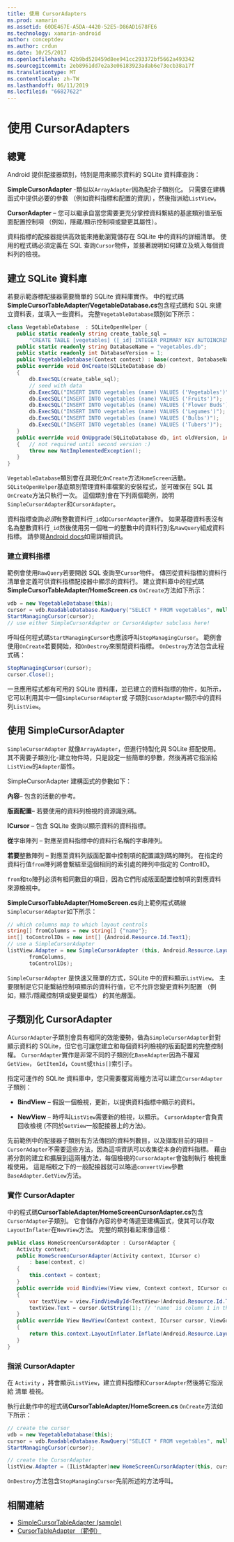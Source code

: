 ```yaml
---
title: 使用 CursorAdapters
ms.prod: xamarin
ms.assetid: 60DE467E-A5DA-4420-52E5-D86AD1678FE6
ms.technology: xamarin-android
author: conceptdev
ms.author: crdun
ms.date: 10/25/2017
ms.openlocfilehash: 42b9bd528459d8ee941cc293372bf5662a493342
ms.sourcegitcommit: 2eb8961dd7e2a3e06183923adab6e73ecb38a17f
ms.translationtype: MT
ms.contentlocale: zh-TW
ms.lasthandoff: 06/11/2019
ms.locfileid: "66827622"
---
```

# <a name="using-cursoradapters"></a>使用 CursorAdapters


## <a name="overview"></a>總覽

Android 提供配接器類別，特別是用來顯示資料的 SQLite 資料庫查詢：

 **SimpleCursorAdapter** -類似以`ArrayAdapter`因為配合子類別化。 只需要在建構函式中提供必要的參數 （例如資料指標和配置的資訊），然後指派給`ListView`。

 **CursorAdapter** – 您可以繼承自當您需要更充分掌控資料繫結的基底類別值至版面配置控制項 （例如，隱藏/顯示控制項或變更其屬性）。

資料指標的配接器提供高效能來捲動瀏覽儲存在 SQLite 中的資料的詳細清單。 使用的程式碼必須定義在 SQL 查詢`Cursor`物件，並接著說明如何建立及填入每個資料列的檢視。


## <a name="creating-an-sqlite-database"></a>建立 SQLite 資料庫

若要示範游標配接器需要簡單的 SQLite 資料庫實作。 中的程式碼**SimpleCursorTableAdapter/VegetableDatabase.cs**包含程式碼和 SQL 來建立資料表，並填入一些資料。
完整`VegetableDatabase`類別如下所示：

```csharp
class VegetableDatabase  : SQLiteOpenHelper {
   public static readonly string create_table_sql =
       "CREATE TABLE [vegetables] ([_id] INTEGER PRIMARY KEY AUTOINCREMENT NOT NULL UNIQUE, [name] TEXT NOT NULL UNIQUE)";
   public static readonly string DatabaseName = "vegetables.db";
   public static readonly int DatabaseVersion = 1;
   public VegetableDatabase(Context context) : base(context, DatabaseName, null, DatabaseVersion) { }
   public override void OnCreate(SQLiteDatabase db)
   {
       db.ExecSQL(create_table_sql);
       // seed with data
       db.ExecSQL("INSERT INTO vegetables (name) VALUES ('Vegetables')");
       db.ExecSQL("INSERT INTO vegetables (name) VALUES ('Fruits')");
       db.ExecSQL("INSERT INTO vegetables (name) VALUES ('Flower Buds')");
       db.ExecSQL("INSERT INTO vegetables (name) VALUES ('Legumes')");
       db.ExecSQL("INSERT INTO vegetables (name) VALUES ('Bulbs')");
       db.ExecSQL("INSERT INTO vegetables (name) VALUES ('Tubers')");
   }
   public override void OnUpgrade(SQLiteDatabase db, int oldVersion, int newVersion)
   {   // not required until second version :)
       throw new NotImplementedException();
   }
}
```

`VegetableDatabase`類別會在具現化`OnCreate`方法`HomeScreen`活動。 `SQLiteOpenHelper`基底類別管理資料庫檔案的安裝程式，並可確保在 SQL 其`OnCreate`方法只執行一次。 這個類別會在下列兩個範例，說明`SimpleCursorAdapter`和`CursorAdapter`。

資料指標查詢*必須*有整數資料行`_id`如`CursorAdapter`運作。 如果基礎資料表沒有名為整數資料行`_id`然後使用另一個唯一的整數中的資料行別名`RawQuery`組成資料指標。 請參閱[Android docs](https://developer.xamarin.com/api/type/Android.Widget.CursorAdapter/)如需詳細資訊。


### <a name="creating-the-cursor"></a>建立資料指標

範例會使用`RawQuery`若要開啟 SQL 查詢至`Cursor`物件。 傳回從資料指標的資料行清單會定義可供資料指標配接器中顯示的資料行。 建立資料庫中的程式碼**SimpleCursorTableAdapter/HomeScreen.cs** `OnCreate`方法如下所示：

```csharp
vdb = new VegetableDatabase(this);
cursor = vdb.ReadableDatabase.RawQuery("SELECT * FROM vegetables", null); // cursor query
StartManagingCursor(cursor);
// use either SimpleCursorAdapter or CursorAdapter subclass here!
```

呼叫任何程式碼`StartManagingCursor`也應該呼叫`StopManagingCursor`。 範例會使用`OnCreate`若要開始，和`OnDestroy`來關閉資料指標。 `OnDestroy`方法包含此程式碼：

```csharp
StopManagingCursor(cursor);
cursor.Close();
```

一旦應用程式都有可用的 SQLite 資料庫，並已建立的資料指標的物件，如所示，它可以利用其中一個`SimpleCursorAdapter`或 子類別`CusorAdapter`顯示中的資料列`ListView`。


## <a name="using-simplecursoradapter"></a>使用 SimpleCursorAdapter

`SimpleCursorAdapter` 就像`ArrayAdapter`，但進行特製化與 SQLite 搭配使用。 其不需要子類別化-建立物件時，只是設定一些簡單的參數，然後再將它指派給`ListView`的`Adapter`屬性。

SimpleCursorAdapter 建構函式的參數如下：

 **內容**– 包含的活動的參考。

 **版面配置**– 若要使用的資料列檢視的資源識別碼。

 **ICursor** – 包含 SQLite 查詢以顯示資料的資料指標。

 **從**字串陣列 – 對應至資料指標中的資料行名稱的字串陣列。

 **若要**整數陣列 – 對應至資料列版面配置中控制項的配置識別碼的陣列。 在指定的資料行值`from`陣列將會繫結至這個相同的索引處的陣列中指定的 ControlID。

`from`和`to`陣列必須有相同數目的項目，因為它們形成版面配置控制項的對應資料來源檢視中。

**SimpleCursorTableAdapter/HomeScreen.cs**向上範例程式碼線`SimpleCursorAdapter`如下所示：

```csharp
// which columns map to which layout controls
string[] fromColumns = new string[] {"name"};
int[] toControlIDs = new int[] {Android.Resource.Id.Text1};
// use a SimpleCursorAdapter
listView.Adapter = new SimpleCursorAdapter (this, Android.Resource.Layout.SimpleListItem1, cursor,
       fromColumns,
       toControlIDs);
```

`SimpleCursorAdapter` 是快速又簡單的方式，SQLite 中的資料顯示`ListView`。 主要限制是它只能繫結控制項顯示的資料行值，它不允許您變更資料列配置 （例如，顯示/隱藏控制項或變更屬性） 的其他層面。


## <a name="subclassing-cursoradapter"></a>子類別化 CursorAdapter

A`CursorAdapter`子類別會具有相同的效能優勢，做為`SimpleCursorAdapter`針對顯示資料的 SQLite，但它也可讓您建立和每個資料列檢視的版面配置的完整控制權。 `CursorAdapter`實作是非常不同的子類別化`BaseAdapter`因為不覆寫`GetView`， `GetItemId`，`Count`或`this[]`索引子。

指定可運作的 SQLite 資料庫中，您只需要覆寫兩種方法可以建立`CursorAdapter`子類別：

- **BindView** – 假設一個檢視，更新，以提供資料指標中顯示的資料。

- **NewView** – 時呼叫`ListView`需要新的檢視，以顯示。 `CursorAdapter`會負責回收檢視 (不同於`GetView`一般配接器上的方法)。

先前範例中的配接器子類別有方法傳回的資料列數目，以及擷取目前的項目 –`CursorAdapter`不需要這些方法，因為這項資訊可以收集從本身的資料指標。 藉由將分割的建立和擴展到這兩種方法，每個檢視的`CursorAdapter`會強制執行 檢視重複使用。 這是相較之下的一般配接器就可以略過`convertView`參數`BaseAdapter.GetView`方法。


### <a name="implementing-the-cursoradapter"></a>實作 CursorAdapter

中的程式碼**CursorTableAdapter/HomeScreenCursorAdapter.cs**包含`CursorAdapter`子類別。 它會儲存內容的參考傳遞至建構函式，使其可以存取`LayoutInflater`在`NewView`方法。 完整的類別看起來像這樣：

```csharp
public class HomeScreenCursorAdapter : CursorAdapter {
   Activity context;
   public HomeScreenCursorAdapter(Activity context, ICursor c)
       : base(context, c)
   {
       this.context = context;
   }
   public override void BindView(View view, Context context, ICursor cursor)
   {
       var textView = view.FindViewById<TextView>(Android.Resource.Id.Text1);
       textView.Text = cursor.GetString(1); // 'name' is column 1 in the cursor query
   }
   public override View NewView(Context context, ICursor cursor, ViewGroup parent)
   {
       return this.context.LayoutInflater.Inflate(Android.Resource.Layout.SimpleListItem1, parent, false);
   }
}
```


### <a name="assigning-the-cursoradapter"></a>指派 CursorAdapter

在  `Activity` ，將會顯示`ListView`，建立資料指標和`CursorAdapter`然後將它指派給 清單 檢視。

執行此動作中的程式碼**CursorTableAdapter/HomeScreen.cs** `OnCreate`方法如下所示：

```csharp
// create the cursor
vdb = new VegetableDatabase(this);
cursor = vdb.ReadableDatabase.RawQuery("SELECT * FROM vegetables", null);
StartManagingCursor(cursor);

// create the CursorAdapter
listView.Adapter = (IListAdapter)new HomeScreenCursorAdapter(this, cursor, false);
```

`OnDestroy`方法包含`StopManagingCursor`先前所述的方法呼叫。



## <a name="related-links"></a>相關連結

- [SimpleCursorTableAdapter (sample)](https://developer.xamarin.com/samples/monodroid/SimpleCursorTableAdapter/)
- [CursorTableAdapter （範例）](https://developer.xamarin.com/samples/monodroid/CursorTableAdapter/)
